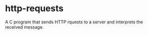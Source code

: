 # http-requests
A C program that sends HTTP rquests to a server and interprets the received message.
